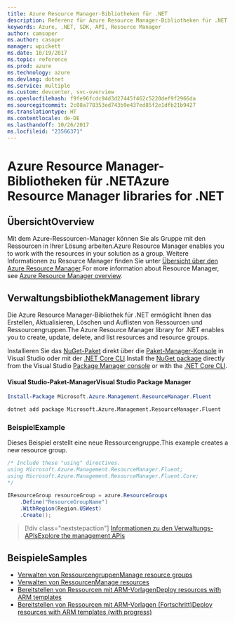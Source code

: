 ```yaml
---
title: Azure Resource Manager-Bibliotheken für .NET
description: Referenz für Azure Resource Manager-Bibliotheken für .NET
keywords: Azure, .NET, SDK, API, Resource Manager
author: camsoper
ms.author: casoper
manager: wpickett
ms.date: 10/19/2017
ms.topic: reference
ms.prod: azure
ms.technology: azure
ms.devlang: dotnet
ms.service: multiple
ms.custom: devcenter, svc-overview
ms.openlocfilehash: f9fe96fcdc94d3d27445f462c5220def9f2966da
ms.sourcegitcommit: 2c08a778353ed743b9e437ed85f2e1dfb21b9427
ms.translationtype: HT
ms.contentlocale: de-DE
ms.lasthandoff: 10/26/2017
ms.locfileid: "23566371"
---
```

# <a name="azure-resource-manager-libraries-for-net"></a><span data-ttu-id="2b457-104">Azure Resource Manager-Bibliotheken für .NET</span><span class="sxs-lookup"><span data-stu-id="2b457-104">Azure Resource Manager libraries for .NET</span></span>

## <a name="overview"></a><span data-ttu-id="2b457-105">Übersicht</span><span class="sxs-lookup"><span data-stu-id="2b457-105">Overview</span></span>

<span data-ttu-id="2b457-106">Mit dem Azure-Ressourcen-Manager können Sie als Gruppe mit den Ressourcen in Ihrer Lösung arbeiten.</span><span class="sxs-lookup"><span data-stu-id="2b457-106">Azure Resource Manager enables you to work with the resources in your solution as a group.</span></span>  <span data-ttu-id="2b457-107">Weitere Informationen zu Resource Manager finden Sie unter [Übersicht über den Azure Resource Manager](https://docs.microsoft.com/azure/azure-resource-manager/resource-group-overview).</span><span class="sxs-lookup"><span data-stu-id="2b457-107">For more information about Resource Manager, see [Azure Resource Manager overview](https://docs.microsoft.com/azure/azure-resource-manager/resource-group-overview).</span></span>

## <a name="management-library"></a><span data-ttu-id="2b457-108">Verwaltungsbibliothek</span><span class="sxs-lookup"><span data-stu-id="2b457-108">Management library</span></span>

<span data-ttu-id="2b457-109">Die Azure Resource Manager-Bibliothek für .NET ermöglicht Ihnen das Erstellen, Aktualisieren, Löschen und Auflisten von Ressourcen und Ressourcengruppen.</span><span class="sxs-lookup"><span data-stu-id="2b457-109">The Azure Resource Manager library for .NET enables you to create, update, delete, and list resources and resource groups.</span></span>

<span data-ttu-id="2b457-110">Installieren Sie das [NuGet-Paket](https://www.nuget.org/packages/Microsoft.Azure.Management.ResourceManager.Fluent) direkt über die [Paket-Manager-Konsole][PackageManager] in Visual Studio oder mit der [.NET Core CLI][DotNetCLI].</span><span class="sxs-lookup"><span data-stu-id="2b457-110">Install the [NuGet package](https://www.nuget.org/packages/Microsoft.Azure.Management.ResourceManager.Fluent) directly from the Visual Studio [Package Manager console][PackageManager] or with the [.NET Core CLI][DotNetCLI].</span></span>

#### <a name="visual-studio-package-manager"></a><span data-ttu-id="2b457-111">Visual Studio-Paket-Manager</span><span class="sxs-lookup"><span data-stu-id="2b457-111">Visual Studio Package Manager</span></span>

```powershell
Install-Package Microsoft.Azure.Management.ResourceManager.Fluent
```

```bash
dotnet add package Microsoft.Azure.Management.ResourceManager.Fluent
```

### <a name="example"></a><span data-ttu-id="2b457-112">Beispiel</span><span class="sxs-lookup"><span data-stu-id="2b457-112">Example</span></span>

<span data-ttu-id="2b457-113">Dieses Beispiel erstellt eine neue Ressourcengruppe.</span><span class="sxs-lookup"><span data-stu-id="2b457-113">This example creates a new resource group.</span></span>

```csharp
/* Include these "using" directives.
using Microsoft.Azure.Management.ResourceManager.Fluent;
using Microsoft.Azure.Management.ResourceManager.Fluent.Core;
*/

IResourceGroup resourceGroup = azure.ResourceGroups
    .Define("ResourceGroupName")
    .WithRegion(Region.USWest)
    .Create();
```

> [!div class="nextstepaction"]
> [<span data-ttu-id="2b457-114">Informationen zu den Verwaltungs-APIs</span><span class="sxs-lookup"><span data-stu-id="2b457-114">Explore the management APIs</span></span>](/dotnet/api/overview/azure/resources/management)


## <a name="samples"></a><span data-ttu-id="2b457-115">Beispiele</span><span class="sxs-lookup"><span data-stu-id="2b457-115">Samples</span></span>

* [<span data-ttu-id="2b457-116">Verwalten von Ressourcengruppen</span><span class="sxs-lookup"><span data-stu-id="2b457-116">Manage resource groups</span></span>](https://github.com/Azure-Samples/resources-dotnet-manage-resource-group)
* [<span data-ttu-id="2b457-117">Verwalten von Ressourcen</span><span class="sxs-lookup"><span data-stu-id="2b457-117">Manage resources</span></span>](https://github.com/Azure-Samples/resources-dotnet-manage-resource)
* [<span data-ttu-id="2b457-118">Bereitstellen von Ressourcen mit ARM-Vorlagen</span><span class="sxs-lookup"><span data-stu-id="2b457-118">Deploy resources with ARM templates</span></span>](https://github.com/Azure-Samples/resources-dotnet-deploy-using-arm-template)
* [<span data-ttu-id="2b457-119">Bereitstellen von Ressourcen mit ARM-Vorlagen (Fortschritt)</span><span class="sxs-lookup"><span data-stu-id="2b457-119">Deploy resources with ARM templates (with progress)</span></span>](https://github.com/Azure-Samples/resources-dotnet-deploy-using-arm-template-with-progress)


[PackageManager]: https://docs.microsoft.com/nuget/tools/package-manager-console
[DotNetCLI]: https://docs.microsoft.com/dotnet/core/tools/dotnet-add-package
